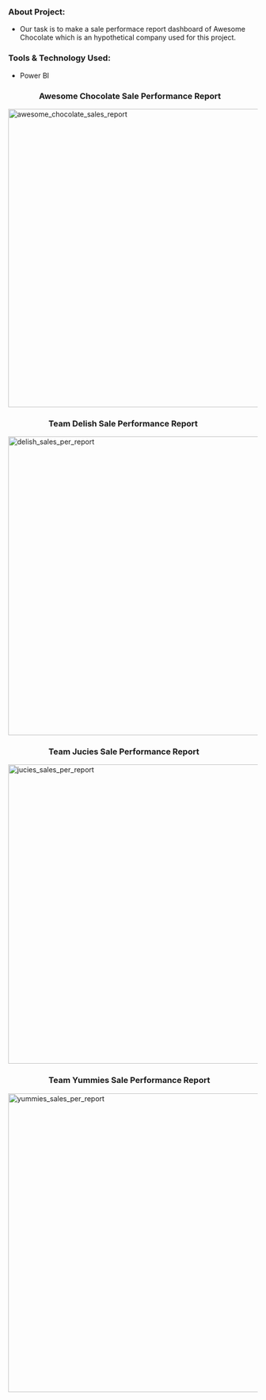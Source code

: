 ### About Project:
- Our task is to make a sale performace report dashboard of Awesome Chocolate which is an hypothetical company used for this project.

### Tools & Technology Used:
- Power BI

###  <p>&nbsp;&nbsp;&nbsp;&nbsp;&nbsp;&nbsp;&nbsp;&nbsp;&nbsp;&nbsp;&nbsp;&nbsp;&nbsp;&nbsp;&nbsp;&nbsp;Awesome Chocolate Sale Performance Report</p>
<img width="602"  alt="awesome_chocolate_sales_report" src="https://user-images.githubusercontent.com/125373233/227733359-89a6e47c-956a-400e-9b6a-91511cfe33e5.png">

###  <p>&nbsp;&nbsp;&nbsp;&nbsp;&nbsp;&nbsp;&nbsp;&nbsp;&nbsp;&nbsp;&nbsp;&nbsp;&nbsp;&nbsp;&nbsp;&nbsp;&nbsp;&nbsp;&nbsp;&nbsp;&nbsp;Team Delish Sale Performance Report</p>
<img width="603" alt="delish_sales_per_report" src="https://user-images.githubusercontent.com/125373233/227733366-7429b67b-0c95-4078-affb-99d47e74da6c.png">

###  <p>&nbsp;&nbsp;&nbsp;&nbsp;&nbsp;&nbsp;&nbsp;&nbsp;&nbsp;&nbsp;&nbsp;&nbsp;&nbsp;&nbsp;&nbsp;&nbsp;&nbsp;&nbsp;&nbsp;&nbsp;&nbsp;Team Jucies Sale Performance Report</p>
<img width="604" alt="jucies_sales_per_report" src="https://user-images.githubusercontent.com/125373233/227733375-50a90313-b237-4ae6-90e6-07c31e6fdcc0.png">

###  <p>&nbsp;&nbsp;&nbsp;&nbsp;&nbsp;&nbsp;&nbsp;&nbsp;&nbsp;&nbsp;&nbsp;&nbsp;&nbsp;&nbsp;&nbsp;&nbsp;&nbsp;&nbsp;&nbsp;&nbsp;&nbsp;Team Yummies Sale Performance Report</p>
<img width="603" alt="yummies_sales_per_report" src="https://user-images.githubusercontent.com/125373233/227733383-1edf8a62-534f-4d1a-ab52-8f8cfd31b4f8.png">
